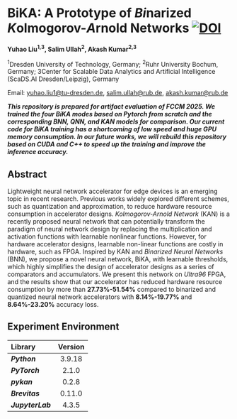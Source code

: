 # BiKA: A Prototype of *Bi*narized *K*olmogorov-*A*rnold Networks [![DOI](https://zenodo.org/badge/833847910.svg)](https://doi.org/10.5281/zenodo.14915114)


**Yuhao Liu<sup>1,3</sup>, Salim Ullah<sup>2</sup>, Akash Kumar<sup>2,3</sup>**

<sup>1</sup>Dresden University of Technology, Germany; <sup>2</sup>Ruhr University Bochum, Germany; <sip>3</sup>Center for Scalable Data Analytics and Artificial Intelligence (ScaDS.AI Dresden/Leipzig), Germany

Email: yuhao.liu1@tu-dresden.de, salim.ullah@rub.de, akash.kumar@rub.de


***This repository is prepared for artifact evaluation of FCCM 2025. We trained the four BiKA modes based on Pytorch from scratch and the corresponding BNN, QNN, and KAN models for comparison. Our current code for BiKA training has a shortcoming of low speed and huge GPU memory consumption. In our future works, we will rebuild this repository based on CUDA and C++ to speed up the training and improve the inference accuracy.***

## Abstract
Lightweight neural network accelerator for edge devices is an emerging topic in recent research.  Previous works widely explored different schemes, such as quantization and approximation, to reduce hardware resource consumption in accelerator designs. *Kolmogorov-Arnold Network* (KAN) is a recently proposed neural network that can potentially transform the paradigm of neural network design by replacing the multiplication and activation functions with learnable nonlinear functions. However, for hardware accelerator designs, learnable non-linear functions are costly in hardware, such as FPGA. Inspired by KAN and *Binarized Neural Networks* (BNN), we propose a novel neural network, BiKA, with learnable thresholds, which highly simplifies the design of accelerator designs as a series of comparators and accumulators. We present this network on *Ultra96* FPGA, and the results show that our accelerator has reduced hardware resource consumption by more than **27.73%-51.54%** compared to binarized and quantized neural network accelerators with **8.14%-19.77%** and **8.64%-23.20%** accuracy loss.

## Experiment Environment
| Library | Version |
| :--- | :---: |
| ***Python*** | 3.9.18 |
| ***PyTorch*** | 2.1.0 |
| ***pykan*** | 0.2.8 |
| ***Brevitas*** | 0.11.0 |
| ***JupyterLab*** | 4.3.5 |

